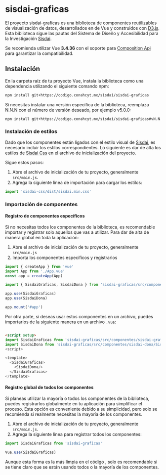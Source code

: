 # sisdai-graficas

El proyecto sisdai-graficas es una biblioteca de componentes reutilizables de visualización de datos, desarrollados en de Vue y construidos con [D3.js](https://d3js.org). Esta biblioteca sigue las pautas del Sistema de Diseño y Accesibilidad para la Investigación [Sisdai](https://sisdai.conahcyt.mx/).

Se recomienda utilizar Vue **3.4.36** con el soporte para [Composition Api](https://vuejs.org/api/composition-api-setup.html) para garantizar la compatibilidad.

<section id="instalacion">

## Instalación

En la carpeta raíz de tu proyecto Vue, instala la biblioteca como una dependencia utilizando el siguiente comando npm:

```bash
npm install git+https://codigo.conahcyt.mx/sisdai/sisdai-graficas
```

Si necesitas instalar una versión específica de la biblioteca, reemplaza N.N.N con el número de versión deseado, por ejemplo v5.0.0:

```bash
npm install git+https://codigo.conahcyt.mx/sisdai/sisdai-graficas#vN.N.N
```

### Instalación de estilos

Dado que los componentes están ligados con el estilo visual de [Sisdai](https://sisdai.conahcyt.mx/), es necesario incluir los estilos correspondientes. Lo siguiente es dar de alta los estilos de [Sisdai Css](https://codigo.conahcyt.mx/sisdai/sisdai-css) en el archivo de inicialización del proyecto.

Sigue estos pasos:

1. Abre el archivo de inicialización de tu proyecto, generalmente `src/main.js`.
2. Agrega la siguiente línea de importación para cargar los estilos:

```js
import 'sisdai-css/dist/sisdai.min.css'
```

### Importación de componentes

#### Registro de componentes específicos ​

Si no necesitas todos los componentes de la biblioteca, es recomendable importar y registrar solo aquellos que vas a utilizar. Para dar de alta de manera global en toda la aplicación:

1. Abre el archivo de inicialización de tu proyecto, generalmente `src/main.js`
2. Importa los componentes específicos y registrarlos

```js
import { createApp } from 'vue'
import App from './App.vue'
const app = createApp(App)

import { SisdaiGraficas, SisdaiDona } from 'sisdai-graficas/src/componentes'

app.use(SisdaiGraficas)
app.use(SisdaiDona)

app.mount('#app')
```

Por otra parte, si deseas usar estos componentes en un archivo, puedes importarlos de la siguiente manera en un archivo `.vue`:

```html

<script setup>
import SisdaiGraficas from 'sisdai-graficas/src/componentes/sisdai-graficas/SisdaiGraficas.vue'
import SisdaiDona from 'sisdai-graficas/src/componentes/sisdai-dona/SisdaiDona.vue'
<script>

<template>
  <SisdaiGraficas>
    <SisdaiDona/>
  </SisdaiGraficas>
</template>
```

#### Registro global de todos los componentes​

Si planeas utilizar la mayoría o todos los componentes de la biblioteca, puedes registrarlos globalmente en tu aplicación para simplificar el proceso. Esta opción es conveniente debido a su simplicidad, pero solo se recomienda si realmente necesitas la mayoría de los componentes.

1. Abre el archivo de inicialización de tu proyecto, generalmente `src/main.js`.
2. Agrega la siguiente línea para registrar todos los componentes:

```js
import SisdaiGraficas from 'sisdai-graficas'

Vue.use(SisdaiGraficas)
```

Aunque esta forma es la más limpia en el código , solo es recomendable si se tiene claro que se están usando todos o la mayoría de los componentes.

</section>
